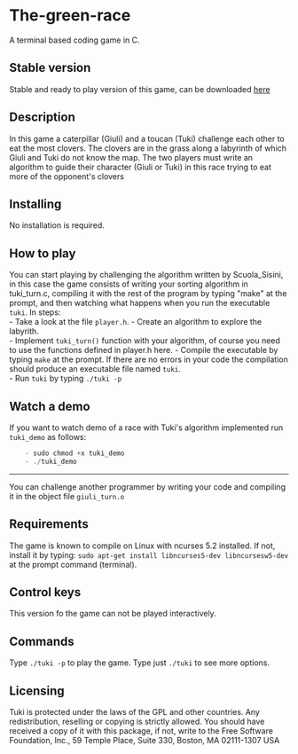 # The-green-race
A terminal based coding game in C. 
## Stable version
Stable and ready to play version of this game, can be downloaded [here](http://www.isisinipazzi.it/tuki/tuki1.html)
## Description
In this game a caterpillar (Giuli) and a toucan (Tuki) challenge each other to eat the most clovers. The clovers are in the grass along a labyrinth of which Giuli and Tuki do not know the map. The two players must write an algorithm to guide their character (Giuli or Tuki) in this race trying to eat more of the opponent's clovers
## Installing
No installation is required.
## How to play
You can start playing by challenging the algorithm written by Scuola_Sisini, in this case the game consists of writing your sorting algorithm in tuki_turn.c, compiling it with the rest of the program by typing "make" at the prompt, and then watching what happens when you run the executable `tuki`.
In steps:	
	- Take a look at the file `player.h`.
	- Create an algorithm to explore the labyrith.  
	- Implement `tuki_turn()` function with your algorithm, of course you need to use the functions defined
	in player.h here.
	- Compile the executable by typing `make` at the prompt. If there are no errors in your code the 	   	compilation should produce an executable file named `tuki`.  
	- Run `tuki` by typing `./tuki -p`
## Watch a demo
If you want to watch demo of a race with Tuki's algorithm implemented  run `tuki_demo` as follows:
```C
	- sudo chmod +x tuki_demo
	- ./tuki_demo
```
-----
You can challenge another programmer by writing your code and compiling it in the object file `giuli_turn.o`
	
## Requirements
The game is known to compile on Linux with ncurses 5.2 installed. If not,  install it by typing:
`sudo apt-get install libncurses5-dev libncursesw5-dev`
at the prompt command (terminal).
## Control keys
This version fo the game can not be played interactively. 
## Commands 
Type `./tuki -p` to play the game.
Type just `./tuki` to see  more options.
## Licensing
Tuki is protected under the laws of the GPL and other countries. Any redistribution, reselling or copying is strictly allowed. You should have received a copy of it with this package, if not, write to the Free Software Foundation, Inc., 59 Temple Place, Suite 330, Boston, MA  02111-1307  USA

